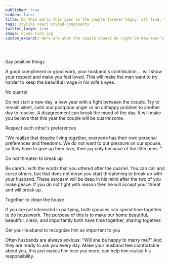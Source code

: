 ```yaml
---
published: true
hidden: false
title: Do this early this year to the couple forever happy, all five, this love sublimated
tags: styling react styled-components
twitter_large: true
image: nguoi-tinh.jpg
custom_excerpt: Here are what the couple should do right on New Year's Day to the whole year happy, conjugal love sublimated.


---
```


Say positive things

A good compliment or good work, your husband's contribution ... will show your respect and make you feel loved. This will make the man want to try harder to keep the beautiful image in his wife's eyes.

No quarrel

Do not start a new day, a new year with a fight between the couple. Try to remain silent, calm and postpone anger or an unhappy problem to another day to resolve. A disagreement can break the mood of the day. It will make you believe that this year the couple will be quarrelsome.

Respect each other's preferences

"We realize that despite living together, everyone has their own personal preferences and freedoms. We do not want to put pressure on our spouse, so they have to give up their love, their joy only because of the little ones. "

Do not threaten to break up

Be careful with the words that you uttered after the quarrel. You can call and curse others, but that does not mean you start threatening to break up with your husband. These sarcasm will be deep in his mind after the two of you make peace. If you do not fight with reason then he will accept your threat and will break up.

Together to clean the house

If you are not interested in partying, both spouses can spend time together to do housework. The purpose of this is to make our home beautiful, beautiful, clean, and importantly both have time together, sharing together.

Get your husband to recognize him as important to you

Often husbands are always anxious: "Will she be happy to marry me?" And they are ready to ask you every day. Make your husband feel comfortable about you, this just makes him love you more, can help him realize his responsibility.

